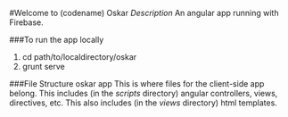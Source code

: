 #Welcome to (codename) Oskar
*Description* An angular app running with Firebase.

###To run the app locally
1. cd path/to/localdirectory/oskar
2. grunt serve

###File Structure
    oskar
      app
        This is where files for the client-side app belong. 
        This includes (in the *scripts* directory) angular controllers, views, directives, etc.
        This also includes (in the *views* directory) html templates. 

